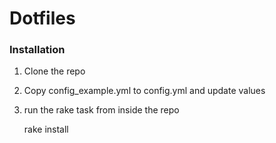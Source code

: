 # Dotfiles

### Installation

1. Clone the repo
2. Copy config_example.yml to config.yml and update values
3. run the rake task from inside the repo

    rake install
